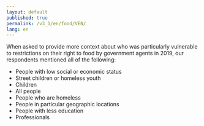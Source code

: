 ```yaml
---
layout: default
published: true
permalink: /v3_1/en/food/VEN/
lang: en
---
```


When asked to provide more context about who was particularly vulnerable to restrictions on their right to food by government agents in 2019, our respondents mentioned all of the following:

-	People with low social or economic status
-	Street children or homeless youth
-	Children
-	All people
-	People who are homeless
-	People in particular geographic locations
-	People with less education
-	Professionals
